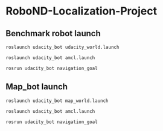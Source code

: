 # RoboND-Localization-Project

## Benchmark robot launch
```
roslaunch udacity_bot udacity_world.launch

roslaunch udacity_bot amcl.launch

rosrun udacity_bot navigation_goal
```

## Map_bot launch
```
roslaunch udacity_bot map_world.launch

roslaunch udacity_bot amcl.launch

rosrun udacity_bot navigation_goal
```
